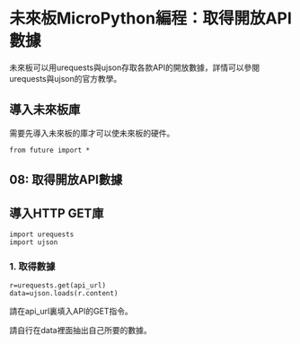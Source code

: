 # 未來板MicroPython編程：取得開放API數據

未來板可以用urequests與ujson存取各款API的開放數據，詳情可以參閱urequests與ujson的官方教學。

## 導入未來板庫

需要先導入未來板的庫才可以使未來板的硬件。

    from future import *
    
## 08:  取得開放API數據

## 導入HTTP GET庫

    import urequests
    import ujson
    
### 1. 取得數據

    r=urequests.get(api_url)
    data=ujson.loads(r.content)
    
請在api_url裏填入API的GET指令。

請自行在data裡面抽出自己所要的數據。